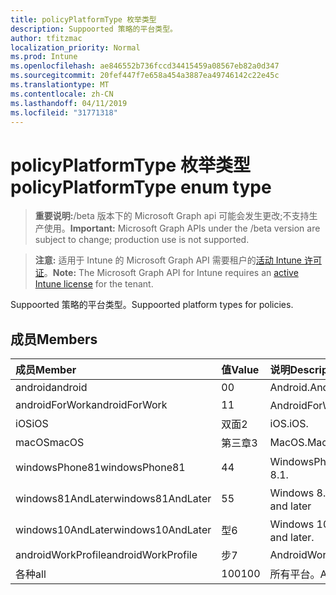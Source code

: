 ```yaml
---
title: policyPlatformType 枚举类型
description: Suppoorted 策略的平台类型。
author: tfitzmac
localization_priority: Normal
ms.prod: Intune
ms.openlocfilehash: ae846552b736fccd34415459a08567eb82a0d347
ms.sourcegitcommit: 20fef447f7e658a454a3887ea49746142c22e45c
ms.translationtype: MT
ms.contentlocale: zh-CN
ms.lasthandoff: 04/11/2019
ms.locfileid: "31771318"
---
```

# <a name="policyplatformtype-enum-type"></a><span data-ttu-id="ba4e4-103">policyPlatformType 枚举类型</span><span class="sxs-lookup"><span data-stu-id="ba4e4-103">policyPlatformType enum type</span></span>

> <span data-ttu-id="ba4e4-104">**重要说明:**/beta 版本下的 Microsoft Graph api 可能会发生更改;不支持生产使用。</span><span class="sxs-lookup"><span data-stu-id="ba4e4-104">**Important:** Microsoft Graph APIs under the /beta version are subject to change; production use is not supported.</span></span>

> <span data-ttu-id="ba4e4-105">**注意:** 适用于 Intune 的 Microsoft Graph API 需要租户的[活动 Intune 许可证](https://go.microsoft.com/fwlink/?linkid=839381)。</span><span class="sxs-lookup"><span data-stu-id="ba4e4-105">**Note:** The Microsoft Graph API for Intune requires an [active Intune license](https://go.microsoft.com/fwlink/?linkid=839381) for the tenant.</span></span>

<span data-ttu-id="ba4e4-106">Suppoorted 策略的平台类型。</span><span class="sxs-lookup"><span data-stu-id="ba4e4-106">Suppoorted platform types for policies.</span></span>

## <a name="members"></a><span data-ttu-id="ba4e4-107">成员</span><span class="sxs-lookup"><span data-stu-id="ba4e4-107">Members</span></span>
|<span data-ttu-id="ba4e4-108">成员</span><span class="sxs-lookup"><span data-stu-id="ba4e4-108">Member</span></span>|<span data-ttu-id="ba4e4-109">值</span><span class="sxs-lookup"><span data-stu-id="ba4e4-109">Value</span></span>|<span data-ttu-id="ba4e4-110">说明</span><span class="sxs-lookup"><span data-stu-id="ba4e4-110">Description</span></span>|
|:---|:---|:---|
|<span data-ttu-id="ba4e4-111">android</span><span class="sxs-lookup"><span data-stu-id="ba4e4-111">android</span></span>|<span data-ttu-id="ba4e4-112">0</span><span class="sxs-lookup"><span data-stu-id="ba4e4-112">0</span></span>|<span data-ttu-id="ba4e4-113">Android.</span><span class="sxs-lookup"><span data-stu-id="ba4e4-113">Android.</span></span>|
|<span data-ttu-id="ba4e4-114">androidForWork</span><span class="sxs-lookup"><span data-stu-id="ba4e4-114">androidForWork</span></span>|<span data-ttu-id="ba4e4-115">1</span><span class="sxs-lookup"><span data-stu-id="ba4e4-115">1</span></span>|<span data-ttu-id="ba4e4-116">AndroidForWork。</span><span class="sxs-lookup"><span data-stu-id="ba4e4-116">AndroidForWork.</span></span>|
|<span data-ttu-id="ba4e4-117">iOS</span><span class="sxs-lookup"><span data-stu-id="ba4e4-117">iOS</span></span>|<span data-ttu-id="ba4e4-118">双面</span><span class="sxs-lookup"><span data-stu-id="ba4e4-118">2</span></span>|<span data-ttu-id="ba4e4-119">iOS.</span><span class="sxs-lookup"><span data-stu-id="ba4e4-119">iOS.</span></span>|
|<span data-ttu-id="ba4e4-120">macOS</span><span class="sxs-lookup"><span data-stu-id="ba4e4-120">macOS</span></span>|<span data-ttu-id="ba4e4-121">第三章</span><span class="sxs-lookup"><span data-stu-id="ba4e4-121">3</span></span>|<span data-ttu-id="ba4e4-122">MacOS.</span><span class="sxs-lookup"><span data-stu-id="ba4e4-122">MacOS.</span></span>|
|<span data-ttu-id="ba4e4-123">windowsPhone81</span><span class="sxs-lookup"><span data-stu-id="ba4e4-123">windowsPhone81</span></span>|<span data-ttu-id="ba4e4-124">4</span><span class="sxs-lookup"><span data-stu-id="ba4e4-124">4</span></span>|<span data-ttu-id="ba4e4-125">WindowsPhone 8.1。</span><span class="sxs-lookup"><span data-stu-id="ba4e4-125">WindowsPhone 8.1.</span></span>|
|<span data-ttu-id="ba4e4-126">windows81AndLater</span><span class="sxs-lookup"><span data-stu-id="ba4e4-126">windows81AndLater</span></span>|<span data-ttu-id="ba4e4-127">5</span><span class="sxs-lookup"><span data-stu-id="ba4e4-127">5</span></span>|<span data-ttu-id="ba4e4-128">Windows 8.1 及更高版本</span><span class="sxs-lookup"><span data-stu-id="ba4e4-128">Windows 8.1 and later</span></span>|
|<span data-ttu-id="ba4e4-129">windows10AndLater</span><span class="sxs-lookup"><span data-stu-id="ba4e4-129">windows10AndLater</span></span>|<span data-ttu-id="ba4e4-130">型</span><span class="sxs-lookup"><span data-stu-id="ba4e4-130">6</span></span>|<span data-ttu-id="ba4e4-131">Windows 10 及更高版本。</span><span class="sxs-lookup"><span data-stu-id="ba4e4-131">Windows 10 and later.</span></span>|
|<span data-ttu-id="ba4e4-132">androidWorkProfile</span><span class="sxs-lookup"><span data-stu-id="ba4e4-132">androidWorkProfile</span></span>|<span data-ttu-id="ba4e4-133">步</span><span class="sxs-lookup"><span data-stu-id="ba4e4-133">7</span></span>|<span data-ttu-id="ba4e4-134">AndroidWorkProfile.</span><span class="sxs-lookup"><span data-stu-id="ba4e4-134">AndroidWorkProfile.</span></span>|
|<span data-ttu-id="ba4e4-135">各种</span><span class="sxs-lookup"><span data-stu-id="ba4e4-135">all</span></span>|<span data-ttu-id="ba4e4-136">100</span><span class="sxs-lookup"><span data-stu-id="ba4e4-136">100</span></span>|<span data-ttu-id="ba4e4-137">所有平台。</span><span class="sxs-lookup"><span data-stu-id="ba4e4-137">All platforms.</span></span>|





